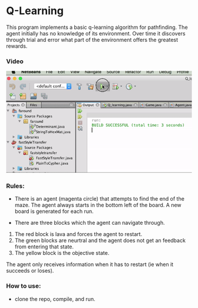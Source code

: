 # Q-Learning
This program implements a basic q-learning algorithm for pathfinding. The agent initially has no knowledge of its environment. Over time it discovers through trial and error what part of the environment offers the greatest rewards. 

### Video
![](exampleVideo.gif)

### Rules:
- There is an agent (magenta circle) that attempts to find the end of the maze. The agent always starts in the bottom left of the board. A new board is generated for each run.
 * There are three blocks which the agent can navigate through. 
 1. The red block is lava and forces the agent to restart. 
 2. The green blocks are neurtral and the agent does not get an feedback from entering that state. 
 3. The yellow block is the objective state. 
 
 The agent only receives information when it has to restart (ie when it succeeds or loses).
 
 
 
### How to use:
- clone the repo, compile, and run.


